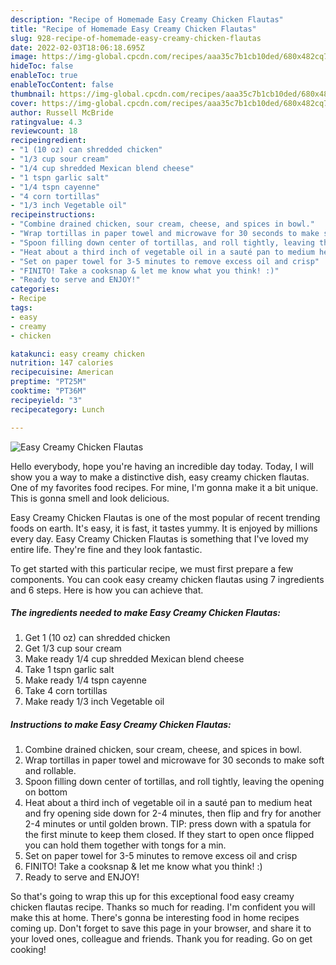 ```yaml
---
description: "Recipe of Homemade Easy Creamy Chicken Flautas"
title: "Recipe of Homemade Easy Creamy Chicken Flautas"
slug: 928-recipe-of-homemade-easy-creamy-chicken-flautas
date: 2022-02-03T18:06:18.695Z
image: https://img-global.cpcdn.com/recipes/aaa35c7b1cb10ded/680x482cq70/easy-creamy-chicken-flautas-recipe-main-photo.jpg
hideToc: false
enableToc: true
enableTocContent: false
thumbnail: https://img-global.cpcdn.com/recipes/aaa35c7b1cb10ded/680x482cq70/easy-creamy-chicken-flautas-recipe-main-photo.jpg
cover: https://img-global.cpcdn.com/recipes/aaa35c7b1cb10ded/680x482cq70/easy-creamy-chicken-flautas-recipe-main-photo.jpg
author: Russell McBride
ratingvalue: 4.3
reviewcount: 18
recipeingredient:
- "1 (10 oz) can shredded chicken"
- "1/3 cup sour cream"
- "1/4 cup shredded Mexican blend cheese"
- "1 tspn garlic salt"
- "1/4 tspn cayenne"
- "4 corn tortillas"
- "1/3 inch Vegetable oil"
recipeinstructions:
- "Combine drained chicken, sour cream, cheese, and spices in bowl."
- "Wrap tortillas in paper towel and microwave for 30 seconds to make soft and rollable."
- "Spoon filling down center of tortillas, and roll tightly, leaving the opening on bottom"
- "Heat about a third inch of vegetable oil in a sauté pan to medium heat and fry opening side down for 2-4 minutes, then flip and fry for another 2-4 minutes or until golden brown. TIP: press down with a spatula for the first minute to keep them closed. If they start to open once flipped you can hold them together with tongs for a min."
- "Set on paper towel for 3-5 minutes to remove excess oil and crisp"
- "FINITO! Take a cooksnap & let me know what you think! :)"
- "Ready to serve and ENJOY!"
categories:
- Recipe
tags:
- easy
- creamy
- chicken

katakunci: easy creamy chicken 
nutrition: 147 calories
recipecuisine: American
preptime: "PT25M"
cooktime: "PT36M"
recipeyield: "3"
recipecategory: Lunch

---
```



![Easy Creamy Chicken Flautas](https://img-global.cpcdn.com/recipes/aaa35c7b1cb10ded/680x482cq70/easy-creamy-chicken-flautas-recipe-main-photo.jpg)

Hello everybody, hope you're having an incredible day today. Today, I will show you a way to make a distinctive dish, easy creamy chicken flautas. One of my favorites food recipes. For mine, I'm gonna make it a bit unique. This is gonna smell and look delicious.



Easy Creamy Chicken Flautas is one of the most popular of recent trending foods on earth. It's easy, it is fast, it tastes yummy. It is enjoyed by millions every day. Easy Creamy Chicken Flautas is something that I've loved my entire life. They're fine and they look fantastic.


To get started with this particular recipe, we must first prepare a few components. You can cook easy creamy chicken flautas using 7 ingredients and 6 steps. Here is how you can achieve that.

<!--inarticleads1-->

##### The ingredients needed to make Easy Creamy Chicken Flautas:

1. Get 1 (10 oz) can shredded chicken
1. Get 1/3 cup sour cream
1. Make ready 1/4 cup shredded Mexican blend cheese
1. Take 1 tspn garlic salt
1. Make ready 1/4 tspn cayenne
1. Take 4 corn tortillas
1. Make ready 1/3 inch Vegetable oil




<!--inarticleads2-->

##### Instructions to make Easy Creamy Chicken Flautas:

1. Combine drained chicken, sour cream, cheese, and spices in bowl.
1. Wrap tortillas in paper towel and microwave for 30 seconds to make soft and rollable.
1. Spoon filling down center of tortillas, and roll tightly, leaving the opening on bottom
1. Heat about a third inch of vegetable oil in a sauté pan to medium heat and fry opening side down for 2-4 minutes, then flip and fry for another 2-4 minutes or until golden brown. TIP: press down with a spatula for the first minute to keep them closed. If they start to open once flipped you can hold them together with tongs for a min.
1. Set on paper towel for 3-5 minutes to remove excess oil and crisp
1. FINITO! Take a cooksnap & let me know what you think! :)
1. Ready to serve and ENJOY!



So that's going to wrap this up for this exceptional food easy creamy chicken flautas recipe. Thanks so much for reading. I'm confident you will make this at home. There's gonna be interesting food in home recipes coming up. Don't forget to save this page in your browser, and share it to your loved ones, colleague and friends. Thank you for reading. Go on get cooking!

